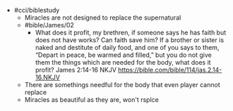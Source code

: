 - #cci/biblestudy
	- Miracles are not designed to replace the supernatural
	- #bible/James/02
		- What does it profit, my brethren, if someone says he has faith but does not have works? Can faith save him? If a brother or sister is naked and destitute of daily food, and one of you says to them, “Depart in peace, be warmed and filled,” but you do not give them the things which are needed for the body, what does it profit?
		  James 2:14‭-‬16 NKJV
		  https://bible.com/bible/114/jas.2.14-16.NKJV
	- There are somethings needful for the body that even player cannot replace
	- Miracles as beautiful as they are, won't rsplce